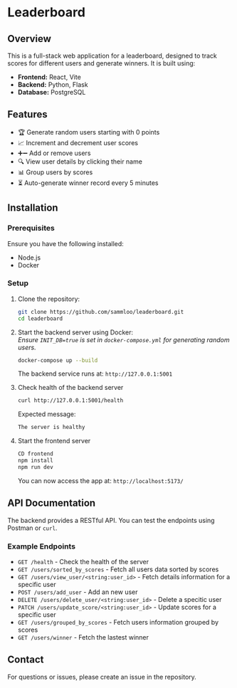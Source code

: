 # Leaderboard

## Overview

This is a full-stack web application for a leaderboard, designed to track scores for different users and generate winners. It is built using:

- **Frontend:** React, Vite
- **Backend:** Python, Flask
- **Database:** PostgreSQL

## Features

- 🏆 Generate random users starting with 0 points
- 📈 Increment and decrement user scores
- ➕➖ Add or remove users
- 🔍 View user details by clicking their name
- 📊 Group users by scores
- ⏳ Auto-generate winner record every 5 minutes

## Installation

### Prerequisites

Ensure you have the following installed:

- Node.js
- Docker

### Setup

1. Clone the repository:

   ```sh
   git clone https://github.com/sammloo/leaderboard.git
   cd leaderboard
   ```

2. Start the backend server using Docker:  
    _Ensure `INIT_DB=true` is set in `docker-compose.yml` for generating random users._

   ```sh
   docker-compose up --build
   ```

   The backend service runs at: `http://127.0.0.1:5001`

3. Check health of the backend server

   ```sh
   curl http://127.0.0.1:5001/health
   ```

   Expected message:

   ```sh
   The server is healthy
   ```

4. Start the frontend server

   ```sh
   CD frontend
   npm install
   npm run dev
   ```

   You can now access the app at: `http://localhost:5173/`

## API Documentation

The backend provides a RESTful API. You can test the endpoints using Postman or `curl`.

### Example Endpoints

- `GET /health` - Check the health of the server
- `GET /users/sorted_by_scores` - Fetch all users data sorted by scores
- `GET /users/view_user/<string:user_id>` - Fetch details information for a specific user
- `POST /users/add_user` - Add an new user
- `DELETE /users/delete_user/<string:user_id>` - Delete a specitic user
- `PATCH /users/update_score/<string:user_id>` - Update scores for a specific user
- `GET /users/grouped_by_scores` - Fetch users information grouped by scores
- `GET /users/winner` - Fetch the lastest winner

## Contact

For questions or issues, please create an issue in the repository.
